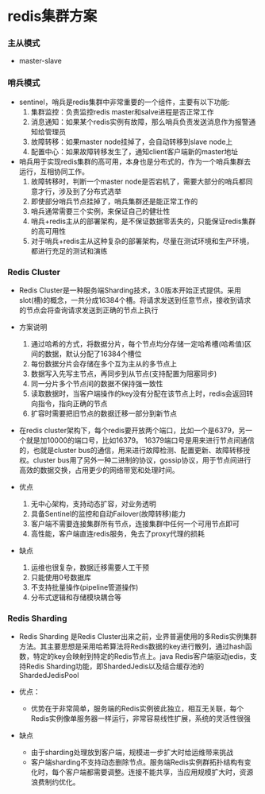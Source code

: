 # redis集群方案

### 主从模式
- master-slave
### 哨兵模式

- sentinel，哨兵是redis集群中非常重要的一个组件，主要有以下功能:
  1. 集群监控：负责监控redis master和salve进程是否正常工作
  1. 消息通知：如果某个redis实例有故障，那么哨兵负责发送消息作为报警通知给管理员
  1. 故障转移：如果master node挂掉了，会自动转移到slave node上
  1. 配置中心：如果故障转移发生了，通知client客户端新的master地址
- 哨兵用于实现redis集群的高可用，本身也是分布式的，作为一个哨兵集群去运行，互相协同工作。
    1. 故障转移时，判断一个master node是否宕机了，需要大部分的哨兵都同意才行，涉及到了分布式选举
  1. 即使部分哨兵节点挂掉了，哨兵集群还是能正常工作的
  1. 哨兵通常需要三个实例，来保证自己的健壮性
  1. 哨兵+redis主从的部署架构，是不保证数据零丢失的，只能保证redis集群的高可用性
  1. 对于哨兵+redis主从这种复杂的部署架构，尽量在测试环境和生产环境，都进行充足的测试和演练
    

### Redis Cluster

- Redis Cluster是一种服务端Sharding技术，3.0版本开始正式提供。采用slot(槽)的概念，一共分成16384个槽。将请求发送到任意节点，接收到请求的节点会将查询请求发送到正确的节点上执行
- 方案说明
  1. 通过哈希的方式，将数据分片，每个节点均分存储一定哈希槽(哈希值)区间的数据，默认分配了16384个槽位
  1. 每份数据分片会存储在多个互为主从的多节点上
  1. 数据写入先写主节点，再同步到从节点(支持配置为阻塞同步)
  1. 同一分片多个节点间的数据不保持强一致性
  1. 读取数据时，当客户端操作的key没有分配在该节点上时，redis会返回转向指令，指向正确的节点
  1. 扩容时需要把旧节点的数据迁移一部分到新节点
- 在redis cluster架构下，每个redis要开放两个端口，比如一个是6379，另一个就是加10000的端口号，比如16379。
16379端口号是用来进行节点间通信的，也就是cluster bus的通信，用来进行故障检测、配置更新、故障转移授权。cluster bus用了另外一种二进制的协议，gossip协议，用于节点间进行高效的数据交换，占用更少的网络带宽和处理时间。

- 优点
    1. 无中心架构，支持动态扩容，对业务透明
  1. 具备Sentinel的监控和自动Failover(故障转移)能力
  1. 客户端不需要连接集群所有节点，连接集群中任何一个可用节点即可
  1. 高性能，客户端直连redis服务，免去了proxy代理的损耗

- 缺点
    1. 运维也很复杂，数据迁移需要人工干预
  1. 只能使用0号数据库
  1. 不支持批量操作(pipeline管道操作)
  1. 分布式逻辑和存储模块耦合等
    
### Redis Sharding
- Redis Sharding 是Redis Cluster出来之前，业界普遍使用的多Redis实例集群方法。其主要思想是采用哈希算法将Redis数据的key进行散列，通过hash函数，特定的key会映射到特定的Redis节点上。java Redis客户端驱动jedis，支持Redis Sharding功能，即ShardedJedis以及结合缓存池的ShardedJedisPool

- 优点：
  - 优势在于非常简单，服务端的Redis实例彼此独立，相互无关联，每个Redis实例像单服务器一样运行，非常容易线性扩展，系统的灵活性很强

- 缺点
  - 由于sharding处理放到客户端，规模进一步扩大时给运维带来挑战
  - 客户端sharding不支持动态删除节点。服务端Redis实例群拓扑结构有变化时，每个客户端都需要调整。连接不能共享，当应用规模扩大时，资源浪费制约优化。
